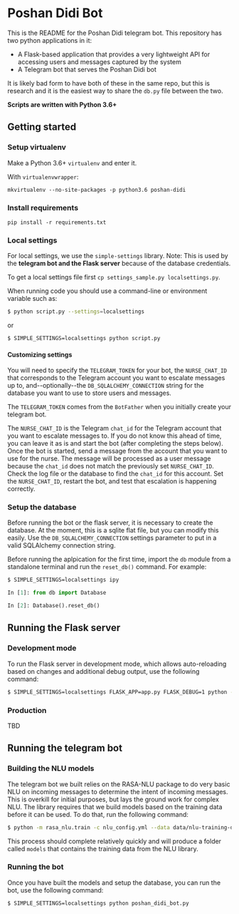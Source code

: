 # Poshan Didi Bot

This is the README for the Poshan Didi telegram bot. This repository has two python applications in it:

* A Flask-based application that provides a very lightweight API for accessing users and messages captured by the system
* A Telegram bot that serves the Poshan Didi bot

It is likely bad form to have both of these in the same repo, but this is research and it is the easiest way to share the `db.py` file between the two.

**Scripts are written with Python 3.6+**


## Getting started


### Setup virtualenv

Make a Python 3.6+ `virtualenv` and enter it.

With `virtualenvwrapper`:

`mkvirtualenv --no-site-packages -p python3.6 poshan-didi`

### Install requirements

`pip install -r requirements.txt`

### Local settings

For local settings, we use the `simple-settings` library. Note: This is used by the **telegram bot and the Flask server** because of the database credentials.

To get a local settings file first `cp settings_sample.py localsettings.py`.

When running code you should use a command-line or environment variable such as:

```sh
$ python script.py --settings=localsettings
```

or

```sh
$ SIMPLE_SETTINGS=localsettings python script.py
```

#### Customizing settings

You will need to specify the `TELEGRAM_TOKEN` for your bot, the `NURSE_CHAT_ID` that corresponds to the Telegram account you want to escalate messages up to, and--optionally--the `DB_SQLALCHEMY_CONNECTION` string for the database you want to use to store users and messages. 

The `TELEGRAM_TOKEN` comes from the `BotFather` when you initially create your telegram bot.

The `NURSE_CHAT_ID` is the Telegram `chat_id` for the Telegram account that you want to escalate messages to. If you do not know this ahead of time, you can leave it as is and start the bot (after completing the steps below). Once the bot is started, send a message from the account that you want to use for the nurse. The message will be processed as a user message because the `chat_id` does not match the previously set `NURSE_CHAT_ID`. Check the log file or the database to find the `chat_id` for this account. Set the `NURSE_CHAT_ID`, restart the bot, and test that escalation is happening correctly.

### Setup the database

Before running the bot or the flask server, it is necessary to create the database. At the moment, this is a sqlite flat file, but you can modify this easily. Use the `DB_SQLALCHEMY_CONNECTION` settings parameter to put in a valid SQLAlchemy connection string.

Before running the aplpication for the first time, import the `db` module from a standalone terminal and run the `reset_db()` command. For example:

```sh
$ SIMPLE_SETTINGS=localsettings ipy
```
```python
In [1]: from db import Database

In [2]: Database().reset_db()
```

## Running the Flask server

### Development mode

To run the Flask server in development mode, which allows auto-reloading based on changes and additional debug output, use the following command:

```sh
$ SIMPLE_SETTINGS=localsettings FLASK_APP=app.py FLASK_DEBUG=1 python -m flask run
```

### Production

TBD

## Running the telegram bot

### Building the NLU models

The telegram bot we built relies on the RASA-NLU package to do very basic NLU on incoming messages to determine the intent of incoming messages. This is overkill for initial purposes, but lays the ground work for complex NLU. The library requires that we build models based on the training data before it can be used. To do that, run the following command:

```sh
$ python -m rasa_nlu.train -c nlu_config.yml --data data/nlu-training-data.md -o models --fixed_model_name nlu --project current --verbose
```

This process should complete relatively quickly and will produce a folder called `models` that contains the training data from the NLU library.

### Running the bot

Once you have built the models and setup the database, you can run the bot, use the following command:

```sh
$ SIMPLE_SETTINGS=localsettings python poshan_didi_bot.py
```
